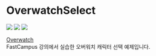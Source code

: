 # OverwatchSelect

<img src="https://img.shields.io/badge/HTML5-E34F26?style=flat&logo=HTML5&logoColor=ffffff"/></a>
<img src="https://img.shields.io/badge/CSS3-1572B6?style=flat&logo=CSS3&logoColor=ffffff"/></a>
<img src="https://img.shields.io/badge/Sass-CC6699?style=flat&logo=Sass&logoColor=ffffff"/></a>

[Overwatch](https://merry-raindrop-4ac53f.netlify.app/) <br>
FastCampus 강의에서 실습한 오버워치 캐릭터 선택 예제입니다. <br>
